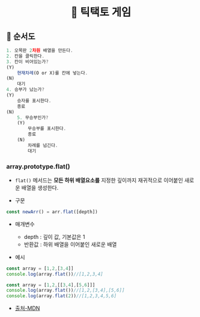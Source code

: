 <h1 align='middle'> 🤖 틱택토 게임</h1>

## 🚦 순서도
```js
1. 오목판 2차원 배열을 만든다.
2. 칸을 클릭한다.
3. 칸이 비어있는가?
(Y)
    현재차례(O or X)를 칸에 넣는다.
(N)
    대기
4. 승부가 났는가?
(Y)
    승자를 표시한다.
    종료
(N)
    5. 무승부인가?
    (Y)
        무승부를 표시한다.
        종료
    (N)
        차례를 넘긴다.
        대기
```

### array.prototype.flat()

- `flat()` 메서드는 **모든 하위 배열요소를** 지정한 깊이까지 재귀적으로 이어붙인 새로운 배열을 생성한다.

- 구문
```js
const newArr() = arr.flat([depth])
```
- 매개변수

    - depth : 깊이 값, 기본값은 1
    - 반환값 : 하위 배열을 이어붙인 새로운 배열
- 예시
```js
const array = [1,2,[3,4]]
console.log(array.flat())//[1,2,3,4]

const array = [1,2,[[3,4],[5,6]]]
console.log(array.flat())//[1,2,[3,4],[5,6]]
console.log(array.flat(2))//[1,2,3,4,5,6]

```

- [출처-MDN](https://developer.mozilla.org/ko/docs/Web/JavaScript/Reference/Global_Objects/Array/flat)